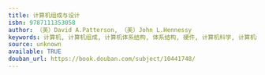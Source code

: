 ```yaml
---
title: 计算机组成与设计
isbn: 9787111353058
author: （美）David A.Patterson, （美）John L.Hennessy
keywords: 计算机, 计算机组成, 计算机体系结构, 体系结构, 硬件, 计算机科学, 计算机组成原理, CS
source: unknown
available: TRUE
douban_url: https://book.douban.com/subject/10441748/
---
```

